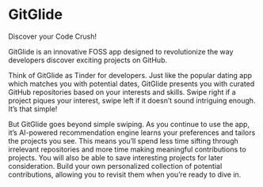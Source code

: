 # GitGlide
Discover your Code Crush!

GitGlide is an innovative FOSS app designed to revolutionize the way developers discover exciting projects on GitHub.

Think of GitGlide as Tinder for developers. Just like the popular dating app which matches you with potential dates, GitGlide presents you with curated GitHub repositories based on your interests and skills. Swipe right if a project piques your interest, swipe left if it doesn’t sound intriguing enough. It’s that simple!

But GitGlide goes beyond simple swiping. As you continue to use the app, it’s AI-powered recommendation engine learns your preferences and tailors the projects you see. This means you’ll spend less time sifting through irrelevant repositories and more time making meaningful contributions to projects. You will also be able to save interesting projects for later consideration. Build your own personalized collection of potential contributions, allowing you to revisit them when you’re ready to dive in.
